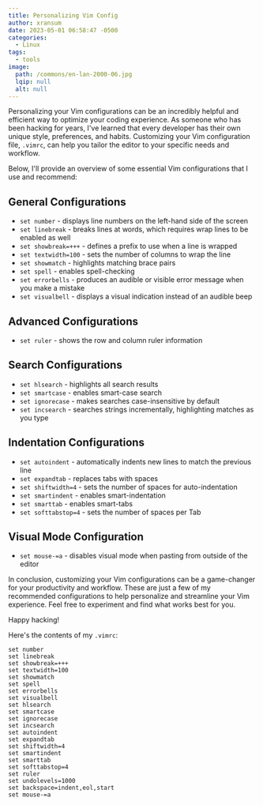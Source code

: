 ```yaml
---
title: Personalizing Vim Config
author: xransum
date: 2023-05-01 06:58:47 -0500
categories:
  - Linux
tags:
  - tools
image:
  path: /commons/en-lan-2000-06.jpg
  lqip: null
  alt: null
---
```


Personalizing your Vim configurations can be an incredibly helpful and efficient way to optimize your coding experience. As someone who has been hacking for years, I've learned that every developer has their own unique style, preferences, and habits. Customizing your Vim configuration file, `.vimrc`, can help you tailor the editor to your specific needs and workflow.

Below, I'll provide an overview of some essential Vim configurations that I use and recommend:


## General Configurations

- `set number` \- displays line numbers on the left-hand side of the screen
- `set linebreak` \- breaks lines at words, which requires wrap lines to be enabled as well
- `set showbreak=+++` \- defines a prefix to use when a line is wrapped
- `set textwidth=100` \- sets the number of columns to wrap the line
- `set showmatch` \- highlights matching brace pairs
- `set spell` \- enables spell-checking
- `set errorbells` \- produces an audible or visible error message when you make a mistake
- `set visualbell` \- displays a visual indication instead of an audible beep

## Advanced Configurations

- `set ruler` \- shows the row and column ruler information

## Search Configurations

- `set hlsearch` \- highlights all search results
- `set smartcase` \- enables smart-case search
- `set ignorecase` \- makes searches case-insensitive by default
- `set incsearch` \- searches strings incrementally, highlighting matches as you type

## Indentation Configurations

- `set autoindent` \- automatically indents new lines to match the previous line
- `set expandtab` \- replaces tabs with spaces
- `set shiftwidth=4` \- sets the number of spaces for auto-indentation
- `set smartindent` \- enables smart-indentation
- `set smarttab` \- enables smart-tabs
- `set softtabstop=4` \- sets the number of spaces per Tab

## Visual Mode Configuration

- `set mouse-=a` \- disables visual mode when pasting from outside of the editor

In conclusion, customizing your Vim configurations can be a game-changer for your productivity and workflow. These are just a few of my recommended configurations to help personalize and streamline your Vim experience. Feel free to experiment and find what works best for you. 

Happy hacking!


Here's the contents of my `.vimrc`:
```
set number
set linebreak
set showbreak=+++
set textwidth=100
set showmatch
set spell
set errorbells
set visualbell
set hlsearch
set smartcase
set ignorecase
set incsearch
set autoindent
set expandtab
set shiftwidth=4
set smartindent
set smarttab
set softtabstop=4
set ruler
set undolevels=1000
set backspace=indent,eol,start
set mouse-=a
```